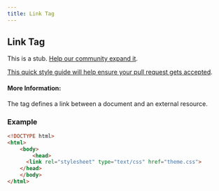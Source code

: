 ```yaml
---
title: Link Tag
---
```

## Link Tag

This is a stub. <a href='https://github.com/freecodecamp/guides/tree/master/src/pages/html/elements/link-tag/index.md' target='_blank' rel='nofollow'>Help our community expand it</a>.

<a href='https://github.com/freecodecamp/guides/blob/master/README.md' target='_blank' rel='nofollow'>This quick style guide will help ensure your pull request gets accepted</a>.

<!-- The article goes here, in GitHub-flavored Markdown. Feel free to add YouTube videos, images, and CodePen/JSBin embeds  -->

#### More Information:
<!-- Please add any articles you think might be helpful to read before writing the article -->

The <link> tag defines a link between a document and an external resource.

### Example
```html
<!DOCTYPE html>
<html>
	<body>
		<head>
      <link rel="stylesheet" type="text/css" href="theme.css">
    </head>
	</body>
</html>
```
